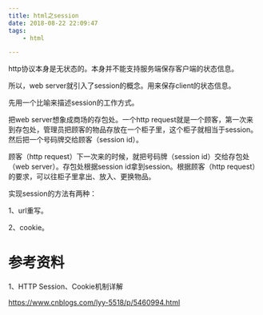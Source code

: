 ```yaml
---
title: html之session
date: 2018-08-22 22:09:47
tags:
	- html

---
```




http协议本身是无状态的。本身并不能支持服务端保存客户端的状态信息。

所以，web server就引入了session的概念。用来保存client的状态信息。



先用一个比喻来描述session的工作方式。

把web server想象成商场的存包处。一个http request就是一个顾客，第一次来到存包处，管理员把顾客的物品存放在一个柜子里，这个柜子就相当于session。然后把一个号码牌交给顾客（session id）。

顾客（http request）下一次来的时候，就把号码牌（session id）交给存包处（web server）。存包处根据session id拿到session。根据顾客（http request）的要求，可以往柜子里拿出、放入、更换物品。



实现session的方法有两种：

1、url重写。

2、cookie。





# 参考资料

1、HTTP Session、Cookie机制详解

https://www.cnblogs.com/lyy-5518/p/5460994.html